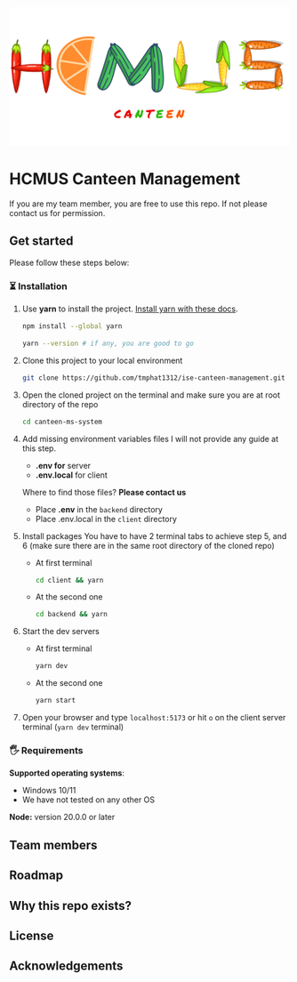![HCMUS Canteen management system logo](./images/logo-light.png)

# HCMUS Canteen Management

If you are my team member, you are free to use this repo. If not please contact us for permission.

## Get started

Please follow these steps below:

### ⏳ Installation

1. Use **yarn** to install the project. [Install yarn with these docs](https://yarnpkg.com/lang/en/docs/install/).

   ```bash
   npm install --global yarn
   ```

   ```bash
   yarn --version # if any, you are good to go
   ```

2. Clone this project to your local environment
   ```bash
   git clone https://github.com/tmphat1312/ise-canteen-management.git canteen-mg-system
   ```
3. Open the cloned project on the terminal and make sure you are at root directory of the repo
   ```bash
   cd canteen-ms-system
   ```
4. Add missing environment variables files
   I will not provide any guide at this step.

   - **.env for** server
   - **.env.local** for client

   Where to find those files? **Please contact us**

   - Place **.env** in the `backend` directory
   - Place .env.local in the `client` directory

5. Install packages
   You have to have 2 terminal tabs to achieve step 5, and 6 (make sure there are in the same root directory of the cloned repo)
   - At first terminal
     ```bash
     cd client && yarn
     ```
   - At the second one
     ```bash
     cd backend && yarn
     ```
6. Start the dev servers
   - At first terminal
     ```bash
     yarn dev
     ```
   - At the second one
     ```bash
     yarn start
     ```
7. Open your browser and type `localhost:5173` or hit `o` on the client server terminal (`yarn dev` terminal)

### 🖐 Requirements

**Supported operating systems**:

- Windows 10/11
- We have not tested on any other OS

**Node:** version 20.0.0 or later

## Team members

## Roadmap

## Why this repo exists?

## License

## Acknowledgements
